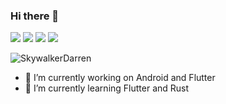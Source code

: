 ### Hi there 👋
![](https://img.shields.io/badge/language-kotlin-orange)
![](https://img.shields.io/badge/language-dart-blue)
![](https://img.shields.io/badge/language-rust-red)
![](https://img.shields.io/badge/E--mail-yh322yh@outlook.com-brightgreen)

![SkywalkerDarren](https://github-readme-stats.vercel.app/api?username=SkywalkerDarren&show_icons=true&count_private=true)

- 🔭 I’m currently working on Android and Flutter
- 🌱 I’m currently learning Flutter and Rust
